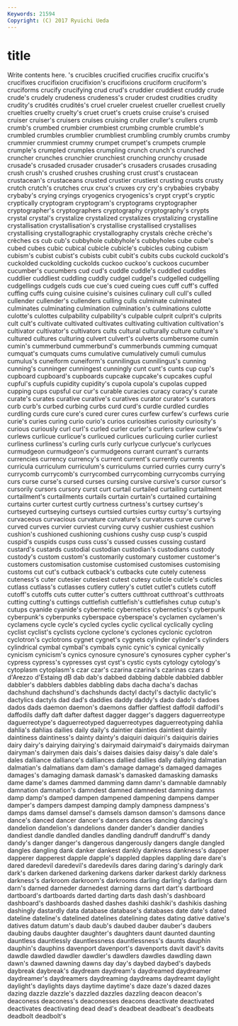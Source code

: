 ```yaml
---
Keywords: 21594 
Copyright: (C) 2017 Ryuichi Ueda
---
```


# title

Write contents here.
's crucibles crucified crucifies crucifix crucifix's crucifixes crucifixion crucifixion's crucifixions
cruciform cruciform's cruciforms crucify crucifying crud crud's cruddier cruddiest cruddy
crude crude's crudely crudeness crudeness's cruder crudest crudities crudity crudity's
crudités crudités's cruel crueler cruelest crueller cruellest cruelly cruelties cruelty
cruelty's cruet cruet's cruets cruise cruise's cruised cruiser cruiser's cruisers
cruises cruising cruller cruller's crullers crumb crumb's crumbed crumbier crumbiest
crumbing crumble crumble's crumbled crumbles crumblier crumbliest crumbling crumbly crumbs
crumby crummier crummiest crummy crumpet crumpet's crumpets crumple crumple's crumpled
crumples crumpling crunch crunch's crunched cruncher crunches crunchier crunchiest crunching
crunchy crusade crusade's crusaded crusader crusader's crusaders crusades crusading crush
crush's crushed crushes crushing crust crust's crustacean crustacean's crustaceans crusted
crustier crustiest crusting crusts crusty crutch crutch's crutches crux crux's
cruxes cry cry's crybabies crybaby crybaby's crying cryings cryogenics cryogenics's
crypt crypt's cryptic cryptically cryptogram cryptogram's cryptograms cryptographer cryptographer's cryptographers
cryptography cryptography's crypts crystal crystal's crystalize crystalized crystalizes crystalizing crystalline
crystallisation crystallisation's crystallise crystallised crystallises crystallising crystallographic crystallography crystals crèche
crèche's crèches cs cub cub's cubbyhole cubbyhole's cubbyholes cube cube's
cubed cubes cubic cubical cubicle cubicle's cubicles cubing cubism cubism's
cubist cubist's cubists cubit cubit's cubits cubs cuckold cuckold's cuckolded
cuckolding cuckolds cuckoo cuckoo's cuckoos cucumber cucumber's cucumbers cud cud's
cuddle cuddle's cuddled cuddles cuddlier cuddliest cuddling cuddly cudgel cudgel's
cudgelled cudgelling cudgellings cudgels cuds cue cue's cued cueing cues
cuff cuff's cuffed cuffing cuffs cuing cuisine cuisine's cuisines culinary
cull cull's culled cullender cullender's cullenders culling culls culminate culminated
culminates culminating culmination culmination's culminations culotte culotte's culottes culpability culpability's
culpable culprit culprit's culprits cult cult's cultivate cultivated cultivates cultivating
cultivation cultivation's cultivator cultivator's cultivators cults cultural culturally culture culture's
cultured cultures culturing culvert culvert's culverts cumbersome cumin cumin's cummerbund
cummerbund's cummerbunds cumming cumquat cumquat's cumquats cums cumulative cumulatively cumuli
cumulus cumulus's cuneiform cuneiform's cunnilingus cunnilingus's cunning cunning's cunninger cunningest
cunningly cunt cunt's cunts cup cup's cupboard cupboard's cupboards cupcake
cupcake's cupcakes cupful cupful's cupfuls cupidity cupidity's cupola cupola's cupolas
cupped cupping cups cupsful cur cur's curable curacies curacy curacy's
curate curate's curates curative curative's curatives curator curator's curators curb
curb's curbed curbing curbs curd curd's curdle curdled curdles curdling
curds cure cure's cured curer cures curfew curfew's curfews curie
curie's curies curing curio curio's curios curiosities curiosity curiosity's curious
curiously curl curl's curled curler curler's curlers curlew curlew's curlews
curlicue curlicue's curlicued curlicues curlicuing curlier curliest curliness curliness's curling
curls curly curlycue curlycue's curlycues curmudgeon curmudgeon's curmudgeons currant currant's
currants currencies currency currency's current current's currently currents curricula curriculum
curriculum's curriculums curried curries curry curry's currycomb currycomb's currycombed currycombing
currycombs currying curs curse curse's cursed curses cursing cursive cursive's
cursor cursor's cursorily cursors cursory curst curt curtail curtailed curtailing
curtailment curtailment's curtailments curtails curtain curtain's curtained curtaining curtains curter
curtest curtly curtness curtness's curtsey curtsey's curtseyed curtseying curtseys curtsied
curtsies curtsy curtsy's curtsying curvaceous curvacious curvature curvature's curvatures curve
curve's curved curves curvier curviest curving curvy cushier cushiest cushion
cushion's cushioned cushioning cushions cushy cusp cusp's cuspid cuspid's cuspids
cusps cuss cuss's cussed cusses cussing custard custard's custards custodial
custodian custodian's custodians custody custody's custom custom's customarily customary customer
customer's customers customisation customise customised customises customising customs cut cut's
cutback cutback's cutbacks cute cutely cuteness cuteness's cuter cutesier cutesiest
cutest cutesy cuticle cuticle's cuticles cutlass cutlass's cutlasses cutlery cutlery's
cutlet cutlet's cutlets cutoff cutoff's cutoffs cuts cutter cutter's cutters
cutthroat cutthroat's cutthroats cutting cutting's cuttings cuttlefish cuttlefish's cuttlefishes cutup
cutup's cutups cyanide cyanide's cybernetic cybernetics cybernetics's cyberpunk cyberpunk's cyberpunks
cyberspace cyberspace's cyclamen cyclamen's cyclamens cycle cycle's cycled cycles cyclic
cyclical cyclically cycling cyclist cyclist's cyclists cyclone cyclone's cyclones cyclonic
cyclotron cyclotron's cyclotrons cygnet cygnet's cygnets cylinder cylinder's cylinders cylindrical
cymbal cymbal's cymbals cynic cynic's cynical cynically cynicism cynicism's cynics
cynosure cynosure's cynosures cypher cypher's cypress cypress's cypresses cyst cyst's
cystic cysts cytology cytology's cytoplasm cytoplasm's czar czar's czarina czarina's
czarinas czars d d'Arezzo d'Estaing dB dab dab's dabbed dabbing
dabble dabbled dabbler dabbler's dabblers dabbles dabbling dabs dacha dacha's
dachas dachshund dachshund's dachshunds dactyl dactyl's dactylic dactylic's dactylics dactyls
dad dad's daddies daddy daddy's dado dado's dadoes dados dads
daemon daemon's daemons daffier daffiest daffodil daffodil's daffodils daffy daft
dafter daftest dagger dagger's daggers daguerreotype daguerreotype's daguerreotyped daguerreotypes daguerreotyping
dahlia dahlia's dahlias dailies daily daily's daintier dainties daintiest daintily
daintiness daintiness's dainty dainty's daiquiri daiquiri's daiquiris dairies dairy dairy's
dairying dairying's dairymaid dairymaid's dairymaids dairyman dairyman's dairymen dais dais's
daises daisies daisy daisy's dale dale's dales dalliance dalliance's dalliances
dallied dallies dally dallying dalmatian dalmatian's dalmatians dam dam's damage
damage's damaged damages damages's damaging damask damask's damasked damasking damasks
dame dame's dames dammed damming damn damn's damnable damnably damnation
damnation's damndest damned damnedest damning damns damp damp's damped dampen
dampened dampening dampens damper damper's dampers dampest damping damply dampness
dampness's damps dams damsel damsel's damsels damson damson's damsons dance
dance's danced dancer dancer's dancers dances dancing dancing's dandelion dandelion's
dandelions dander dander's dandier dandies dandiest dandle dandled dandles dandling
dandruff dandruff's dandy dandy's danger danger's dangerous dangerously dangers dangle
dangled dangles dangling dank danker dankest dankly dankness dankness's dapper
dapperer dapperest dapple dapple's dappled dapples dappling dare dare's dared
daredevil daredevil's daredevils dares daring daring's daringly dark dark's darken
darkened darkening darkens darker darkest darkly darkness darkness's darkroom darkroom's
darkrooms darling darling's darlings darn darn's darned darneder darnedest darning
darns dart dart's dartboard dartboard's dartboards darted darting darts dash
dash's dashboard dashboard's dashboards dashed dashes dashiki dashiki's dashikis dashing
dashingly dastardly data database database's databases date date's dated dateline
dateline's datelined datelines datelining dates dating dative dative's datives datum
datum's daub daub's daubed dauber dauber's daubers daubing daubs daughter
daughter's daughters daunt daunted daunting dauntless dauntlessly dauntlessness dauntlessness's daunts
dauphin dauphin's dauphins davenport davenport's davenports davit davit's davits dawdle
dawdled dawdler dawdler's dawdlers dawdles dawdling dawn dawn's dawned dawning
dawns day day's daybed daybed's daybeds daybreak daybreak's daydream daydream's
daydreamed daydreamer daydreamer's daydreamers daydreaming daydreams daydreamt daylight daylight's daylights
days daytime daytime's daze daze's dazed dazes dazing dazzle dazzle's
dazzled dazzles dazzling deacon deacon's deaconess deaconess's deaconesses deacons deactivate
deactivated deactivates deactivating dead dead's deadbeat deadbeat's deadbeats deadbolt deadbolt's
